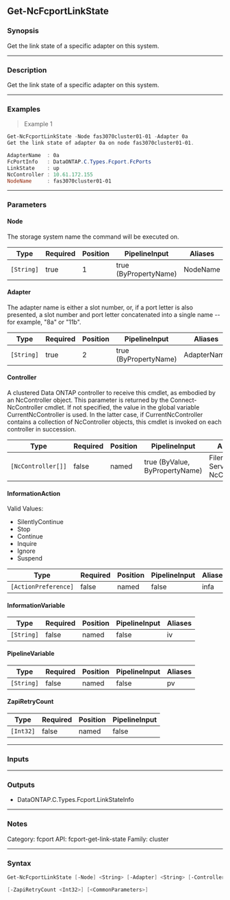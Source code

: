 Get-NcFcportLinkState
---------------------

### Synopsis
Get the link state of a specific adapter on this system.

---

### Description

Get the link state of a specific adapter on this system.

---

### Examples
> Example 1

```PowerShell
Get-NcFcportLinkState -Node fas3070cluster01-01 -Adapter 0a
Get the link state of adapter 0a on node fas3070cluster01-01.

AdapterName  : 0a
FcPortInfo   : DataONTAP.C.Types.Fcport.FcPorts
LinkState    : up
NcController : 10.61.172.155
NodeName     : fas3070cluster01-01

```

---

### Parameters
#### **Node**
The storage system name the command will be executed on.

|Type      |Required|Position|PipelineInput        |Aliases |
|----------|--------|--------|---------------------|--------|
|`[String]`|true    |1       |true (ByPropertyName)|NodeName|

#### **Adapter**
The adapter name is either a slot number, or, if a port letter is also presented, a slot number and port letter concatenated into a single name -- for example, "8a" or "11b".

|Type      |Required|Position|PipelineInput        |Aliases    |
|----------|--------|--------|---------------------|-----------|
|`[String]`|true    |2       |true (ByPropertyName)|AdapterName|

#### **Controller**
A clustered Data ONTAP controller to receive this cmdlet, as embodied by an NcController object.  This parameter is returned by the Connect-NcController cmdlet.  If not specified, the value in the global variable CurrentNcController is used.  In the latter case, if CurrentNcController contains a collection of NcController objects, this cmdlet is invoked on each controller in succession.

|Type              |Required|Position|PipelineInput                 |Aliases                          |
|------------------|--------|--------|------------------------------|---------------------------------|
|`[NcController[]]`|false   |named   |true (ByValue, ByPropertyName)|Filer<br/>Server<br/>NcController|

#### **InformationAction**

Valid Values:

* SilentlyContinue
* Stop
* Continue
* Inquire
* Ignore
* Suspend

|Type                |Required|Position|PipelineInput|Aliases|
|--------------------|--------|--------|-------------|-------|
|`[ActionPreference]`|false   |named   |false        |infa   |

#### **InformationVariable**

|Type      |Required|Position|PipelineInput|Aliases|
|----------|--------|--------|-------------|-------|
|`[String]`|false   |named   |false        |iv     |

#### **PipelineVariable**

|Type      |Required|Position|PipelineInput|Aliases|
|----------|--------|--------|-------------|-------|
|`[String]`|false   |named   |false        |pv     |

#### **ZapiRetryCount**

|Type     |Required|Position|PipelineInput|
|---------|--------|--------|-------------|
|`[Int32]`|false   |named   |false        |

---

### Inputs

---

### Outputs
* DataONTAP.C.Types.Fcport.LinkStateInfo

---

### Notes
Category: fcport
API: fcport-get-link-state
Family: cluster

---

### Syntax
```PowerShell
Get-NcFcportLinkState [-Node] <String> [-Adapter] <String> [-Controller <NcController[]>] [-InformationAction <ActionPreference>] [-InformationVariable <String>] [-PipelineVariable <String>] 
```
```PowerShell
[-ZapiRetryCount <Int32>] [<CommonParameters>]
```
